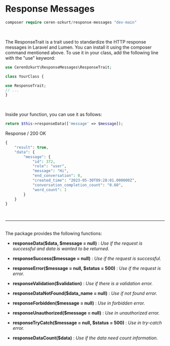 # Response Messages
```php
composer require ceren-ozkurt/response-messages "dev-main" 
 ```

<br>

The ResponseTrait is a trait used to standardize the HTTP response messages in Laravel and Lumen. You can install it using the composer command mentioned above. To use it in your class, add the following line with the "use" keyword:


```php
use CerenOzkurt\ResponseMessages\ResponseTrait;

class YourClass {

use ResponseTrait;
// ...
}
```

<br>

Inside your function, you can use it as follows:

```php 
return $this->responseData(['message' => $message]);
```
Response / 200 OK
```php
{
    "result": true,
    "data": {
        "message": {
            "id": 372,
            "role": "user",
            "message": "Hi",
            "end_conversation": 0,
            "created_time": "2023-05-30T09:28:01.000000Z",
            "conversation_completion_count": "0.60",
            "word_count": 1
        }
    }
}
```
<br>
<hr>
<br>
The package provides the following functions:

<br>

- **responseData($data, $message = null)** : *Use if the request is successful and data is wanted to be returned.*
  
- **responseSuccess($message = null)** : *Use if the request is successful.*

- **responseError($message = null, $status = 500)** : *Use if the request is error.*

- **responseValidation($validation)** : *Use if there is a validation error.*

- **responseDataNotFound($data_name = null)** : *Use if not found error.*

- **responseForbidden($message = null)** : *Use in forbidden error.*

- **responseUnauthorized($message = null)** : *Use in unauthorized error.*

- **responseTryCatch($message = null, $status = 500)** : *Use in try-catch error.*

- **responseDataCount($data)** : *Use if the data need count information.*